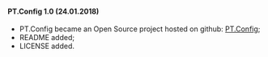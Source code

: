 #### PT.Config 1.0 (24.01.2018)

* PT.Config became an Open Source project hosted on github: [PT.Config](https://github.com/PositiveTechnologies/PT.Config);
* README added;
* LICENSE added.